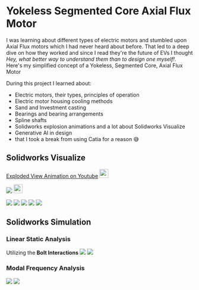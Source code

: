 # Yokeless Segmented Core Axial Flux Motor

I was learning about different types of electric motors and stumbled upon Axial Flux motors which I had never heard about before. That led to a deep dive on how they worked and since I read they're the future of EVs I thought *Hey, what better way to understand them than to design one myself!*. Here's my simplified concept of a Yokeless, Segmented Core, Axial Flux Motor

During this project I learned about:
- Electric motors, their types, principles of operation
- Electric motor housing cooling methods
- Sand and Investment casting
- Bearings and bearing arrangements
- Spline shafts
- Solidworks explosion animations and a lot about Solidworks Visualize
- Generative AI in design
- that I took a break from using Catia for a reason 😅

## Solidworks Visualize
<a href="https://youtu.be/uYBhK-q6jC0" target="_blank">Exploded View Animation on Youtube</a> <img width="24" height="24" alt="external-link" src="https://github.com/user-attachments/assets/134cf98c-f784-467a-bf6f-f136e496f3e7" />

<a href="https://youtu.be/uYBhK-q6jC0" target="_blank"><img src="https://img.youtube.com/vi/uYBhK-q6jC0/0.jpg" /></a> <img width="24" height="24" alt="external-link" src="https://github.com/user-attachments/assets/134cf98c-f784-467a-bf6f-f136e496f3e7" />

<img src="https://github.com/mgrzb451/catia-axial_flux_motor/blob/main/visualize/exp.jpg" />
<img src="https://github.com/mgrzb451/catia-axial_flux_motor/blob/main/visualize/whole.jpg" />
<img src="https://github.com/mgrzb451/catia-axial_flux_motor/blob/main/visualize/section.jpg" />
<img src="https://github.com/mgrzb451/catia-axial_flux_motor/blob/main/visualize/shaft.jpg" />
<img src="https://github.com/mgrzb451/catia-axial_flux_motor/blob/main/visualize/stator_housing.jpg" />

## Solidworks Simulation
### Linear Static Analysis
Utilizing the **Bolt Interactions**
<img src="https://github.com/mgrzb451/catia-axial_flux_motor/blob/main/solidworks_simulation/static0.jpg" />
<img src="https://github.com/mgrzb451/catia-axial_flux_motor/blob/main/solidworks_simulation/static1.gif" />

### Modal Frequency Analysis
<img src="https://github.com/mgrzb451/catia-axial_flux_motor/blob/main/solidworks_simulation/modal0.jpg" />
<img src="https://github.com/mgrzb451/catia-axial_flux_motor/blob/main/solidworks_simulation/modal1.gif" />
